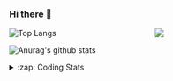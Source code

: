 ### Hi there 👋

<!--
**tao8687/tao8687** is a ✨ _special_ ✨ repository because its `README.md` (this file) appears on your GitHub profile.

Here are some ideas to get you started:

- 🔭 I’m currently working on ...
- 🌱 I’m currently learning ...
- 👯 I’m looking to collaborate on ...
- 🤔 I’m looking for help with ...
- 💬 Ask me about ...
- 📫 How to reach me: ...
- 😄 Pronouns: ...
- ⚡ Fun fact: ...
-->

<img align='right' src="https://media.giphy.com/media/M9gbBd9nbDrOTu1Mqx/giphy.gif" width="240">

  
![Top Langs](https://github-readme-stats.vercel.app/api/top-langs/?username=tao8687&layout=compact&title_color=23238E&text_color=A67D3D)

![Anurag's github stats](https://github-readme-stats.vercel.app/api?username=tao8687&show_icons=true&&text_color=A67D3D&title_color=23238E&show_icons=false&count_private=true&hide=stars)

<details>
  <summary>:zap: Coding Stats</summary>
  <br>
    
<!--START_SECTION:waka-->
![Profile Views](http://img.shields.io/badge/Profile%20Views-0-blue)

**🐱 My GitHub Data** 

> 📦 1.5 MB Used in GitHub's Storage 
 > 
> 🏆 173 Contributions in the Year 2024
 > 
> 🚫 Not Opted to Hire
 > 
> 📜 53 Public Repositories 
 > 
> 🔑 25 Private Repositories 
 > 
**I'm an Early 🐤** 

```text
🌞 Morning                1406 commits        ██████████████████████░░░   87.11 % 
🌆 Daytime                87 commits          █░░░░░░░░░░░░░░░░░░░░░░░░   05.39 % 
🌃 Evening                117 commits         ██░░░░░░░░░░░░░░░░░░░░░░░   07.25 % 
🌙 Night                  4 commits           ░░░░░░░░░░░░░░░░░░░░░░░░░   00.25 % 
```
📅 **I'm Most Productive on Wednesday** 

```text
Monday                   232 commits         ████░░░░░░░░░░░░░░░░░░░░░   14.37 % 
Tuesday                  219 commits         ███░░░░░░░░░░░░░░░░░░░░░░   13.57 % 
Wednesday                286 commits         ████░░░░░░░░░░░░░░░░░░░░░   17.72 % 
Thursday                 211 commits         ███░░░░░░░░░░░░░░░░░░░░░░   13.07 % 
Friday                   229 commits         ████░░░░░░░░░░░░░░░░░░░░░   14.19 % 
Saturday                 223 commits         ███░░░░░░░░░░░░░░░░░░░░░░   13.82 % 
Sunday                   214 commits         ███░░░░░░░░░░░░░░░░░░░░░░   13.26 % 
```


📊 **This Week I Spent My Time On** 

```text
🕑︎ Time Zone: Asia/Shanghai

💬 Programming Languages: 
C++                      2 hrs 45 mins       ██████████░░░░░░░░░░░░░░░   39.66 % 
Python                   1 hr 47 mins        ██████░░░░░░░░░░░░░░░░░░░   25.84 % 
YAML                     1 hr 5 mins         ████░░░░░░░░░░░░░░░░░░░░░   15.72 % 
Markdown                 32 mins             ██░░░░░░░░░░░░░░░░░░░░░░░   07.79 % 
Other                    20 mins             █░░░░░░░░░░░░░░░░░░░░░░░░   05.01 % 

🔥 Editors: 
VS Code                  6 hrs 56 mins       █████████████████████████   100.00 % 

🐱‍💻 Projects: 
ira_laser_tools          2 hrs 51 mins       ██████████░░░░░░░░░░░░░░░   41.21 % 
tami_ws                  1 hr 45 mins        ██████░░░░░░░░░░░░░░░░░░░   25.23 % 
rosbridge_suite          46 mins             ███░░░░░░░░░░░░░░░░░░░░░░   11.21 % 
path_server              32 mins             ██░░░░░░░░░░░░░░░░░░░░░░░   07.71 % 
diffbot                  17 mins             █░░░░░░░░░░░░░░░░░░░░░░░░   04.11 % 

💻 Operating System: 
Linux                    6 hrs 56 mins       █████████████████████████   100.00 % 
```

**I Mostly Code in C++** 

```text
C++                      10 repos            ████████░░░░░░░░░░░░░░░░░   30.30 % 
Python                   10 repos            ████████░░░░░░░░░░░░░░░░░   30.30 % 
JavaScript               2 repos             ██░░░░░░░░░░░░░░░░░░░░░░░   06.06 % 
Batchfile                1 repo              █░░░░░░░░░░░░░░░░░░░░░░░░   03.03 % 
HTML                     1 repo              █░░░░░░░░░░░░░░░░░░░░░░░░   03.03 % 
```



**Timeline**

![Lines of Code chart](https://raw.githubusercontent.com/tao8687/tao8687/master/assets/bar_graph.png)


 Last Updated on 16/06/2024 01:24:27 UTC
<!--END_SECTION:waka-->
</details>
